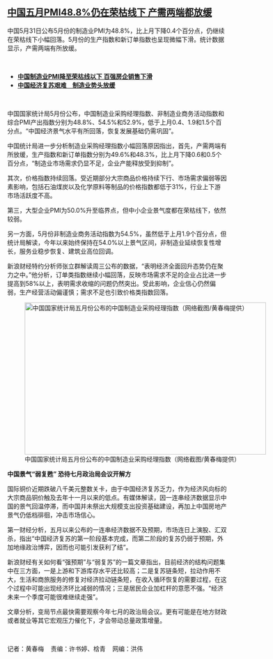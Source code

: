 <!--1685545534000-->
[中国五月PMI48.8%仍在荣枯线下   产需两端都放缓](https://www.rfa.org/mandarin/yataibaodao/jingmao/hcm2-05312023103930.html)
------

<p>中国5月31日公布5月份的制造业PMI为48.8%，比上月下降0.4个百分点，仍继续在荣枯线下小幅回落。5月份的生产指数和新订单指数也呈现微幅下滑。统计数据显示，产需两端有所放缓。</p><p><span class="result-title"> </span></p><ul><li><a href="https://www.rfa.org/mandarin/Xinwen/4-05012023113906.html"><strong>中国制造业PMI降至荣枯线以下 百强房企销售下滑</strong></a></li><li><strong><a href="https://www.rfa.org/mandarin/Xinwen/5-04032023121404.html">中国经济复苏艰难　制造业势头放缓</a></strong></li></ul><p><span class="result-title"> </span></p><p>中国国家统计局5月份公布，中国制造业采购经理指数、非制造业商务活动指数和综合PMI产出指数分别为48.8%、54.5%和52.9%，低于上月0.4、1.9和1.5个百分点。“中国经济景气水平有所回落，恢复发展基础仍需巩固”。</p><p>中国统计局进一步分析制造业采购经理指数小幅回落原因指出，首先，产需两端有所放缓，生产指数和新订单指数分别为49.6%和48.3%，比上月下降0.6和0.5个百分点，“制造业市场需求仍显不足，企业产能释放受到抑制”。</p><p>其次，价格指数持续回落。受近期部分大宗商品价格持续下行、市场需求偏弱等因素影响，包括石油煤炭以及化学原料等制品的价格指数都低于31%，行业上下游市场活跃度不高。</p><p>第三，大型企业PMI为50.0%升至临界点，但中小企业景气度都在荣枯线下，依然较弱。</p><p>另一方面，5月份非制造业商务活动指数为54.5%，虽然低于上月1.9个百分点，但统计局解读，今年以来始终保持在54.0%以上景气区间，非制造业延续恢复性增长，服务业稳步恢复、建筑业高位回调。</p><p>新浪财经特约分析师张立群解读周三公布的数据，“表明经济全面回升态势仍在聚力之中。”他分析，订单类指数继续小幅回落，反映市场需求不足的企业占比进一步提高到58%以上，表明需求收缩的问题仍然突出。受此影响，企业信心仍然偏弱，生产经营活动偏谨慎；需求不足也引致价格类指数回落。</p><p><figure class="image-richtext image-inline captioned" style="width:554px;"><img alt="中国国家统计局五月份公布的中国制造业采购经理指数（网络截图/黄春梅提供）" height="349" src="https://www.rfa.org/mandarin/yataibaodao/jingmao/hcm2-05312023103930.html/4e2d570b7d718a085c40.png/@@images/7a86afa6-c3ae-4250-92f3-c3fcd9ade298.png" title="中國統計局.png" width="554"/><figcaption class="image-caption">中国国家统计局五月份公布的中国制造业采购经理指数（网络截图/黄春梅提供）</figcaption><small></small></figure></p><p><strong>中国景气“弱复甦” 恐待七月政治局会议开解方</strong></p><p>国际铜价近期跌破八千美元整数关卡，由于中国经济复苏乏力，作为经济风向标的大宗商品铜价触及去年十一月以来的低点。有媒体解读，因一连串经济数据显示中国的景气回温停滞，而中国并未祭出大规模支出投资基础建设，再加上中国房地产景气仍低档徘徊，冲击市场信心。</p><p>第一财经分析，五月以来公布的一连串经济数据不及预期，市场连日上演股、汇双杀，指出“中国经济复苏的第一阶段基本完成，而第二阶段的复苏仍弱于预期，外加地缘政治博弈，因而也可能引发获利了结”。</p><p>新浪财经有关如何看“强预期”与“弱复苏”的一篇文章指出，目前经济的结构问题集中在三方面，一是上游和下游库存水平还比较高；二是复苏链条短，拉动作用不大，生活和商旅服务的修复对经济拉动链条短，在收入循环恢复的需要过程，在这个过程中可能出现经济环比减弱的情况；三是居民企业加杠杆的意愿不强。“经济未来一个季度可能很难继续走强”。</p><p>文章分析，变局节点最快需要观察今年七月的政治局会议。更有可能是在地方财政或者就业等其它宏观压力催化下，才会带动总量政策增量。</p><p><span class="result-title"> </span></p><p>记者：黄春梅    责编：许书婷、梒青    网编：洪伟</p>
